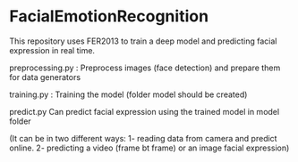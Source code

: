 # FacialEmotionRecognition

This repository uses FER2013 to train a deep model and predicting facial expression in real time.

preprocessing.py : Preprocess images (face detection) and prepare them for data generators

training.py : Training the model (folder model should be created)

predict.py  Can predict facial expression using the trained model in model folder 

(It can be in two different ways: 1- reading data from camera and predict online. 2- predicting a video (frame bt frame) or an image facial expression) 
